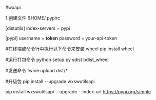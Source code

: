 #wxapi

1.创建文件 $HOME/.pypirc


[distutils]
index-servers = 
    pypi

[pypi]
username = __token__
password = your-api-token


#在终端或命令行中执行以下命令来安装 wheel
pip install wheel

#运行打包命令
python setup.py sdist bdist_wheel

#发送命令
twine upload dist/*

#升级包
pip install --upgrade wxswutilsapi

pip install wxswutilsapi --upgrade --index-url https://pypi.org/simple

